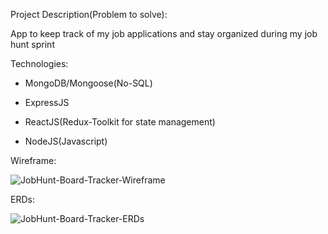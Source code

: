Project Description(Problem to solve):

App to keep track of my job applications and stay organized during my job hunt sprint

Technologies:

- MongoDB/Mongoose(No-SQL)

- ExpressJS

- ReactJS(Redux-Toolkit for state management)

- NodeJS(Javascript)

Wireframe:

![JobHunt-Board-Tracker-Wireframe](https://media.git.generalassemb.ly/user/40249/files/2c026f00-88c3-11ec-8c48-d49a53dd78da)

ERDs:

![JobHunt-Board-Tracker-ERDs](https://media.git.generalassemb.ly/user/40249/files/260c8e00-88c3-11ec-8a06-24269eaf55d0)